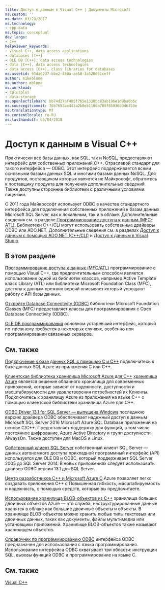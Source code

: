 ```yaml
---
title: Доступ к данным в Visual C++ | Документы Microsoft
ms.custom: ''
ms.date: 03/28/2017
ms.technology:
- cpp-data
ms.topic: conceptual
dev_langs:
- C++
helpviewer_keywords:
- Visual C++, data access applications
- databases [C++]
- OLE DB [C++], data access technologies
- data [C++], data access technologies
- data access [C++], class libraries for databases
ms.assetid: 95da6237-bbe2-480a-ae50-3a520051ceff
author: mikeblome
ms.author: mblome
ms.workload:
- cplusplus
- data-storage
ms.openlocfilehash: bb74d27af485f765e1330bc83ab196e1d9ba6b5c
ms.sourcegitcommit: 76b7653ae443a2b8eb1186b789f8503609d6453e
ms.translationtype: MT
ms.contentlocale: ru-RU
ms.lasthandoff: 05/04/2018
---
```

# <a name="data-access-in-visual-c"></a>Доступ к данным в Visual C++

Практически все базы данных, как SQL, так и NoSQL, предоставляют интерфейс для собственных приложений C++. Отраслевой стандарт для такого интерфейса — ODBC. Этот интерфейс поддерживается всеми основными базами данных SQL и многими базами данных NoSQL. Для продуктов, поставщиком которых является не Майкрософт, обратитесь к поставщику продукта для получения дополнительных сведений. Также доступны сторонние библиотеки с различными условиями лицензии.

С 2011 года Майкрософт использует ODBC в качестве стандартного интерфейса для подключения собственных приложений к базам данных Microsoft SQL Server, как к локальным, так и в облаке. Дополнительные сведения см. в разделе [Программирование доступа к данным \(MFC-ATL\)](data-access-programming-mfc-atl.md). Библиотеки C++/CLI могут использовать собственные драйверы ODBC или ADO.NET. Дополнительные сведения см. в разделах [Доступ к данным с помощью ADO.NET (C++/CLI)](/dotnet/data-access-using-adonet-cpp-cli.md) и [Доступ к данным в Visual Studio](https://docs.microsoft.com/visualstudio/data-tools/accessing-data-in-visual-studio).

## <a name="in-this-section"></a>В этом разделе
[Программирование доступа к данных (MFC/ATL)](data-access-programming-mfc-atl.md) программирование с помощью Visual C++, где предпочтительным способом является использование одной из библиотек классов, например Active Template класс Library (ATL) или библиотеки Microsoft Foundation Class (MFC), доступа к данным прежних версий описывает который упрощают работу с API базы данных.

[Откройте Database Connectivity (ODBC)](odbc/open-database-connectivity-odbc.md) библиотеки Microsoft Foundation Classes (MFC) предоставляет классы для программирования с Open Database Connectivity (ODBC).

[OLE DB программирования](oledb/ole-db-programming.md) основном устаревший интерфейс, который по-прежнему требуется в некоторых случаях, особенно при программировании связанных серверов.

## <a name="related-topics"></a>См. также
[Подключение к базе данных SQL с помощью C и C++](/azure/sql-database/sql-database-develop-cplusplus-simple) подключитесь к базе данных SQL Azure из приложения C или C++.

[Клиентская библиотека хранилища Microsoft Azure для C++](https://github.com/Azure/azure-storage-cpp)
[хранилища Azure](/azure/storage/storage-introduction) является решение облачного хранилища для современных приложений, которые зависят от надежности, доступности и масштабируемости для удовлетворения потребностей их Клиенты. Подключитесь к хранилищу Azure из приложения на языке C++ с помощью клиентской библиотеки хранилища Azure для C++.

[ODBC Driver 13.1 for SQL Server — выпущена Windows](https://blogs.msdn.microsoft.com/sqlnativeclient/2016/08/01/announcing-the-odbc-driver-13-1-for-sql-server) последнюю версию драйвера ODBC обеспечивает надежный доступ к данным Microsoft SQL Server 2016 Microsoft Azure SQL Database приложений на основе C/C++. Предоставляет поддержку для функций, в том числе постоянное шифрование, Azure Active Directory и групп доступности AlwaysOn. Также доступен для MacOS и Linux.     
 
[Собственный клиент SQL Server](/sql/relational-databases/native-client/sql-server-native-client-programming) собственный клиент SQL Server — данных автономного доступа прикладной программный интерфейс (API) используется для OLE DB и ODBC, который поддерживает SQL Server 2005 до SQL Server 2014. В новых приложениях следует использовать драйвер ODBC версии 13.1 для SQL Server.

[Центр разработчиков C++ и Microsoft Azure C](https://azure.microsoft.com/develop/cpp/) Azure позволяет легко создавать приложения C++ с Повышенная гибкость, масштабируемость и надежность, с помощью средств, которые вы предпочитаете.    

[Использование хранилища BLOB-объектов из C++](https://docs.microsoft.com/azure/storage/storage-c-plus-plus-how-to-use-blobs) хранилища больших двоичных объектов Azure — это служба, неструктурированные данные хранятся в облаке как большие двоичные объекты и объекты. В хранилище BLOB-объектов можно хранить любые типы текстовых или двоичных данных, таких как документы, файлы мультимедиа или установщики приложений. Хранилище BLOB-объектов также называют хранилищем объектов.

[ Справочник по программированию ODBC](https://docs.microsoft.com/sql/odbc/reference/odbc-programmer-s-reference) интерфейса ODBC предназначен для использования с языка программирования. Использование интерфейса ODBC охватывает три области: инструкции SQL, вызовы функций ODBC и программирование на языке C.

## <a name="see-also"></a>См. также
[Visual C++](../visual-cpp-in-visual-studio.md)
